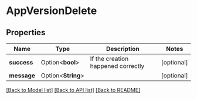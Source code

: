 # AppVersionDelete

## Properties

Name | Type | Description | Notes
------------ | ------------- | ------------- | -------------
**success** | Option<**bool**> | If the creation happened correctly | [optional]
**message** | Option<**String**> |  | [optional]

[[Back to Model list]](../README.md#documentation-for-models) [[Back to API list]](../README.md#documentation-for-api-endpoints) [[Back to README]](../README.md)


